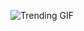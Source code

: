 ![Trending GIF](https://media1.giphy.com/media/v1.Y2lkPThiYjIxNzcyemlpaHlqYjFqYXMyOXpuNnJ5enh2bTE5MHIyOTRpOG5hN2N1cnBubCZlcD12MV9naWZzX3NlYXJjaCZjdD1n/YYKoJL28YtscdUTGWA/giphy.gif)
